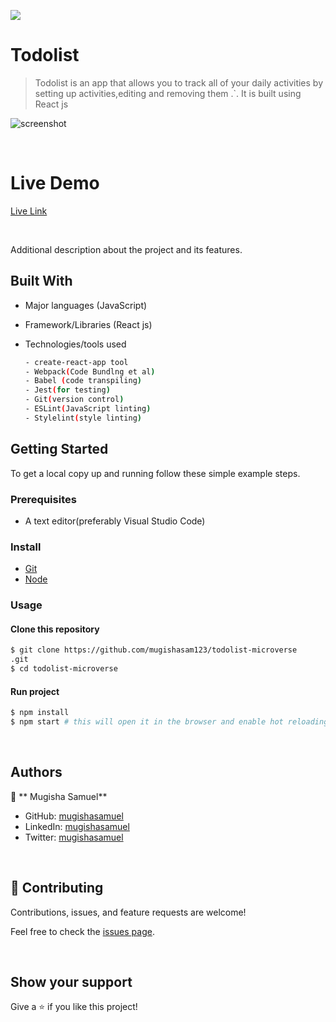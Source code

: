 ![](https://img.shields.io/badge/Todolist-blue)

# Todolist

> Todolist is an app that allows you to track all of your daily activities by setting up activities,editing and removing them .`. It is built using React js
> 

![screenshot](https://user-images.githubusercontent.com/90524466/156592086-0a2944d8-3ca5-48a5-b2c7-c7f10344669a.png)


<br/>

# Live Demo

[Live Link](https://mugishasam123.github.io/todolist-microverse/)

<br/>

Additional description about the project and its features.
## Built With

- Major languages (JavaScript)
- Framework/Libraries (React js)
- Technologies/tools used 
  
  ``` bash
  - create-react-app tool
  - Webpack(Code Bundlng et al)
  - Babel (code transpiling)
  - Jest(for testing)
  - Git(version control)
  - ESLint(JavaScript linting)
  - Stylelint(style linting)

  ```


## Getting Started

To get a local copy up and running follow these simple example steps.

### Prerequisites
 - A text editor(preferably Visual Studio Code)
### Install
  -  [Git](https://git-scm.com/downloads)
  -  [Node](https://nodejs.org/en/download/)
### Usage
#### Clone this repository

```bash
$ git clone https://github.com/mugishasam123/todolist-microverse
.git
$ cd todolist-microverse

```
#### Run project

```bash
$ npm install
$ npm start # this will open it in the browser and enable hot reloading
```

  <br>

## Authors

👤 ** Mugisha Samuel**

- GitHub: [mugishasamuel](https://github.com/mugishasam123)
- LinkedIn: [mugishasamuel](https://www.linkedin.com/in/mugisha-samuel-55a905208/)
- Twitter: [mugishasamuel](https://twitter.com/mugishasamuel42/)

<br>

## 🤝 Contributing

Contributions, issues, and feature requests are welcome!

Feel free to check the [issues page](https://github.com/mugishasam123/todolist-microverse/issues).

<br>

## Show your support

Give a ⭐️ if you like this project!
